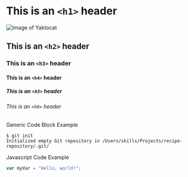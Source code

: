 # This is an `<h1>` header
![Image of Yaktocat](https://octodex.github.com/images/yaktocat.png)
## This is an `<h2>` header
### This is an `<h3>` header
#### This is an `<h4>` header
##### This is an `<h5>` header
###### This is an `<h6>` header


Generic Code Block Example
```
$ git init
Initialized empty Git repository in /Users/skills/Projects/recipe-repository/.git/
```

Javascript Code Example
```javascript
var myVar = "Hello, world!";
```
